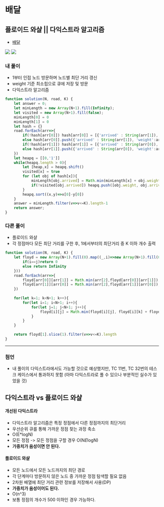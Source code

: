 
# 배달 

## 플로이드 와샬 || 다익스트라 알고리즘
  - [배달](https://programmers.co.kr/learn/courses/30/lessons/12978)

  <img src="https://user-images.githubusercontent.com/62092665/138899233-b3aa9404-3690-4c5d-af73-72583cb70a11.png">

  <img src="https://user-images.githubusercontent.com/62092665/138899306-2ed31b80-b269-40fe-9148-e66a7b90e524.png">

### 내 풀이
  - 1부터 인접 노드 방문하며 노드별 최단 거리 갱신
  - weight 기준 최소힙으로 큐에 저장 및 방문
  - 다익스트라 알고리즘

```javascript
function solution(N, road, K) {
    let answer = 0;
    let minLength = new Array(N+1).fill(Infinity);
    let visited = new Array(N+1).fill(false);
    minLength[0] = 0
    minLength[1] = 0
    let hash = {}
    road.forEach(arr=>{
        if(!hash[arr[0]]) hash[arr[0]] = [{'arrived' : String(arr[1]), 'weight':arr[2]}]
        else hash[arr[0]].push({'arrived' : String(arr[1]), 'weight':arr[2]})
        if(!hash[arr[1]]) hash[arr[1]] = [{'arrived' : String(arr[0]), 'weight':arr[2]}]
        else hash[arr[1]].push({'arrived' : String(arr[0]), 'weight':arr[2]})
    })
    let heapq = [[0,'1']]
    while(heapq.length > 0){
        let [heap,x] = heapq.shift()
        visited[x] = true
        for (let obj of hash[x]){
            minLength[obj.arrived] = Math.min(minLength[x] + obj.weight ,minLength[obj.arrived])
            if(!visited[obj.arrived]) heapq.push([obj.weight, obj.arrived])
        }
        heapq.sort((x,y)=>x[0]-y[0])
    }
    answer = minLength.filter(v=>v<=K).length-1
    return answer;
}
```

### 다른 풀이
  - 플로이드 와샬
  - 각 정점마다 모든 최단 거리를 구한 후, 1에서부터의 최단거리 중 K 이하 개수 출력

```javascript
function solution(N, road, K) {
    let floyd = new Array(N+1).fill(0).map((_,i)=>new Array(N+1).fill(0).map((_,j)=>{
        if(i==j)return 0
        else return Infinity      
    }))
    road.forEach(arr=>{
        floyd[arr[0]][arr[1]] = Math.min(arr[2],floyd[arr[0]][arr[1]]);
        floyd[arr[1]][arr[0]] = Math.min(arr[2],floyd[arr[1]][arr[0]]);
    })
    
    for(let k=1; k<N+1; k++){
        for(let i=1; i<N+1; i++){
            for(let j=1; j<N+1; j++){
                floyd[i][j] = Math.min(floyd[i][j], floyd[i][k] + floyd[k][j])
            }
        }
    }
    
    return floyd[1].slice(1).filter(v=>v<=K).length
}
```

---

### 첨언
  - 내 풀이의 다익스트라에서도 가능할 것으로 예상했지만, TC 11번, TC 32번의 테스크 케이스에서 통과하지 못함 (아마 다익스트라로 풀 수 있으나 부분적인 실수가 있었을 것)


## 다익스트라 vs 플로이드 와샬

#### 개선된 다익스트라
  - 다익스트라 알고리즘은 특정 정점에서 다른 정점까지의 최단거리
  - 우선순위 큐를 통해 가까운 정점 찾는 과정 축소
  - O(E*logN)
  - 모든 정점 -> 모든 정점을 구할 경우 O(N*E*logN)
  - **가중치가 음성이면 안 된다.**

#### 플로이드 와샬
  - 모든 노드에서 모든 노드까지의 최단 경로
  - 각 단계마다 방문하지 않은 노드 중 가까운 정점 탐색할 필요 없음
  - 2차원 배열에 최단 거리 관련 정보를 저장해서 사용(DP)
  - **가중치가 음성이어도 된다.**
  - O(n^3)
  - 보통 정점의 개수가 500 이하인 경우 가능하다.
